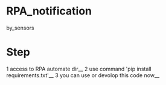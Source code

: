 # RPA_notification
by_sensors

# Step
1 access to RPA automate dir__
2 use command 'pip install requirements.txt'__
3 you can use or devolop this code now__
